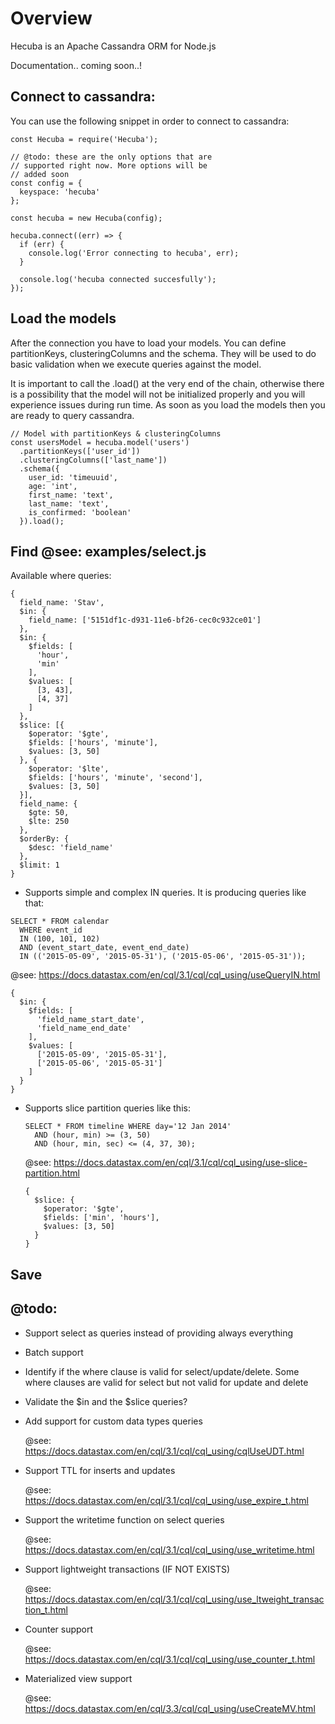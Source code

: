 # Overview

Hecuba is an Apache Cassandra ORM for Node.js

Documentation.. coming soon..!

## Connect to cassandra:

You can use the following snippet in order to connect to cassandra:

```
const Hecuba = require('Hecuba');

// @todo: these are the only options that are 
// supported right now. More options will be
// added soon
const config = {
  keyspace: 'hecuba'
};

const hecuba = new Hecuba(config);

hecuba.connect((err) => {
  if (err) {
    console.log('Error connecting to hecuba', err);
  }

  console.log('hecuba connected succesfully');
});
```

## Load the models

After the connection you have to load your models. You can define
partitionKeys, clusteringColumns and the schema. They will be used
to do basic validation when we execute queries against the model.

It is important to call the .load() at the very end of the chain,
otherwise there is a possibility that the model will not be initialized
properly and you will experience issues during run time. As soon
as you load the models then you are ready to query cassandra.

```
// Model with partitionKeys & clusteringColumns
const usersModel = hecuba.model('users')
  .partitionKeys(['user_id'])
  .clusteringColumns(['last_name'])
  .schema({
    user_id: 'timeuuid',
    age: 'int',
    first_name: 'text',
    last_name: 'text',
    is_confirmed: 'boolean'
  }).load();
```

## Find @see: examples/select.js

Available where queries:

```
{
  field_name: 'Stav',
  $in: {
    field_name: ['5151df1c-d931-11e6-bf26-cec0c932ce01']
  },
  $in: {
    $fields: [
      'hour',
      'min'
    ],
    $values: [
      [3, 43],
      [4, 37]
    ]
  },
  $slice: [{
    $operator: '$gte',
    $fields: ['hours', 'minute'],
    $values: [3, 50]
  }, {
    $operator: '$lte',
    $fields: ['hours', 'minute', 'second'],
    $values: [3, 50]
  }],
  field_name: {
    $gte: 50,
    $lte: 250
  },
  $orderBy: {
    $desc: 'field_name'
  },
  $limit: 1
}
```

- Supports simple and complex IN queries. It is producing queries like that:

```
SELECT * FROM calendar 
  WHERE event_id 
  IN (100, 101, 102) 
  AND (event_start_date, event_end_date)
  IN (('2015-05-09', '2015-05-31'), ('2015-05-06', '2015-05-31'));

``` 

@see: https://docs.datastax.com/en/cql/3.1/cql/cql_using/useQueryIN.html

```
{
  $in: {
    $fields: [
      'field_name_start_date',
      'field_name_end_date'
    ],
    $values: [
      ['2015-05-09', '2015-05-31'],
      ['2015-05-06', '2015-05-31']
    ]
  }
}
```
- Supports slice partition queries like this:

  ```
  SELECT * FROM timeline WHERE day='12 Jan 2014'
    AND (hour, min) >= (3, 50)
    AND (hour, min, sec) <= (4, 37, 30);
  ```

  @see: https://docs.datastax.com/en/cql/3.1/cql/cql_using/use-slice-partition.html

  ```
  {
    $slice: {
      $operator: '$gte',
      $fields: ['min', 'hours'],
      $values: [3, 50]
    }
  } 
  ```

## Save


## @todo:

- Support select as queries instead of providing always everything

- Batch support

- Identify if the where clause is valid for select/update/delete. Some where clauses are valid for select but not valid for update and delete

- Validate the $in and the $slice queries?

- Add support for custom data types queries

    @see: https://docs.datastax.com/en/cql/3.1/cql/cql_using/cqlUseUDT.html

- Support TTL for inserts and updates

    @see: https://docs.datastax.com/en/cql/3.1/cql/cql_using/use_expire_t.html

- Support the writetime function on select queries

    @see: https://docs.datastax.com/en/cql/3.1/cql/cql_using/use_writetime.html

- Support lightweight transactions (IF NOT EXISTS)

    @see: https://docs.datastax.com/en/cql/3.1/cql/cql_using/use_ltweight_transaction_t.html

- Counter support

    @see: https://docs.datastax.com/en/cql/3.1/cql/cql_using/use_counter_t.html

- Materialized view support

    @see: https://docs.datastax.com/en/cql/3.3/cql/cql_using/useCreateMV.html